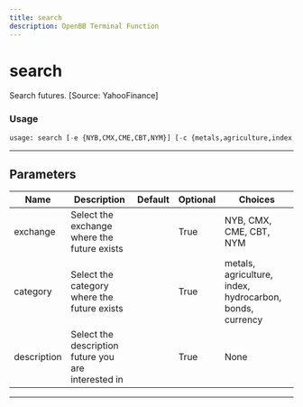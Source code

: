 ```yaml
---
title: search
description: OpenBB Terminal Function
---
```


# search

Search futures. [Source: YahooFinance]

### Usage

```python
usage: search [-e {NYB,CMX,CME,CBT,NYM}] [-c {metals,agriculture,index,hydrocarbon,bonds,currency}] [-d DESCRIPTION [DESCRIPTION ...]]
```

---

## Parameters

| Name | Description | Default | Optional | Choices |
| ---- | ----------- | ------- | -------- | ------- |
| exchange | Select the exchange where the future exists |  | True | NYB, CMX, CME, CBT, NYM |
| category | Select the category where the future exists |  | True | metals, agriculture, index, hydrocarbon, bonds, currency |
| description | Select the description future you are interested in |  | True | None |

---
